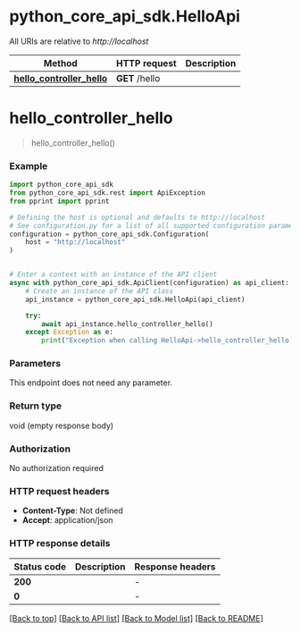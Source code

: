 # python_core_api_sdk.HelloApi

All URIs are relative to *http://localhost*

Method | HTTP request | Description
------------- | ------------- | -------------
[**hello_controller_hello**](HelloApi.md#hello_controller_hello) | **GET** /hello | 


# **hello_controller_hello**
> hello_controller_hello()



### Example


```python
import python_core_api_sdk
from python_core_api_sdk.rest import ApiException
from pprint import pprint

# Defining the host is optional and defaults to http://localhost
# See configuration.py for a list of all supported configuration parameters.
configuration = python_core_api_sdk.Configuration(
    host = "http://localhost"
)


# Enter a context with an instance of the API client
async with python_core_api_sdk.ApiClient(configuration) as api_client:
    # Create an instance of the API class
    api_instance = python_core_api_sdk.HelloApi(api_client)

    try:
        await api_instance.hello_controller_hello()
    except Exception as e:
        print("Exception when calling HelloApi->hello_controller_hello: %s\n" % e)
```



### Parameters

This endpoint does not need any parameter.

### Return type

void (empty response body)

### Authorization

No authorization required

### HTTP request headers

 - **Content-Type**: Not defined
 - **Accept**: application/json

### HTTP response details

| Status code | Description | Response headers |
|-------------|-------------|------------------|
**200** |  |  -  |
**0** |  |  -  |

[[Back to top]](#) [[Back to API list]](../README.md#documentation-for-api-endpoints) [[Back to Model list]](../README.md#documentation-for-models) [[Back to README]](../README.md)

